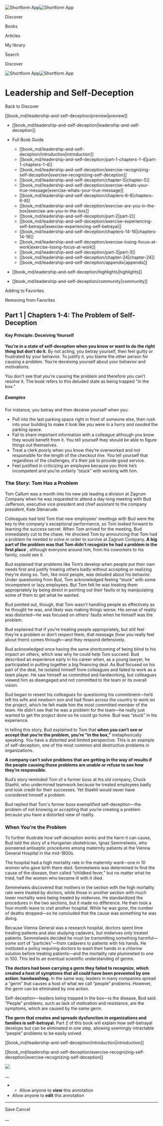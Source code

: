 ![Shortform App](/img/logo.36a2399e.svg)![Shortform App](/img/logo-dark.70c1b072.svg)

Discover

Books

Articles

My library

Search

Discover

![Shortform App](/img/logo.36a2399e.svg)![Shortform App](/img/logo-dark.70c1b072.svg)

# Leadership and Self-Deception

Back to Discover

[[book_md/leadership-and-self-deception/preview|preview]]

  * [[book_md/leadership-and-self-deception|leadership-and-self-deception]]
  * Full Book Guide

    * [[book_md/leadership-and-self-deception/introduction|introduction]]
    * [[book_md/leadership-and-self-deception/part-1-chapters-1-4|part-1-chapters-1-4]]
    * [[book_md/leadership-and-self-deception/exercise-recognizing-self-deception|exercise-recognizing-self-deception]]
    * [[book_md/leadership-and-self-deception/chapter-5|chapter-5]]
    * [[book_md/leadership-and-self-deception/exercise-whats-your-true-message|exercise-whats-your-true-message]]
    * [[book_md/leadership-and-self-deception/chapters-6-8|chapters-6-8]]
    * [[book_md/leadership-and-self-deception/exercise-are-you-in-the-box|exercise-are-you-in-the-box]]
    * [[book_md/leadership-and-self-deception/part-2|part-2]]
    * [[book_md/leadership-and-self-deception/exercise-experiencing-self-betrayal|exercise-experiencing-self-betrayal]]
    * [[book_md/leadership-and-self-deception/chapters-14-16|chapters-14-16]]
    * [[book_md/leadership-and-self-deception/exercise-losing-focus-at-work|exercise-losing-focus-at-work]]
    * [[book_md/leadership-and-self-deception/part-3|part-3]]
    * [[book_md/leadership-and-self-deception/chapter-24|chapter-24]]
    * [[book_md/leadership-and-self-deception/appendix|appendix]]
  * [[book_md/leadership-and-self-deception/highlights|highlights]]
  * [[book_md/leadership-and-self-deception/community|community]]



Adding to Favorites 

Removing from Favorites 

## Part 1 | Chapters 1-4: The Problem of Self-Deception

#### Key Principle: Deceiving Yourself

**You’re in a state of self-deception when you know or want to do the right thing but don’t do it.** By not acting, you betray yourself, then feel guilty or frustrated by your behavior. To justify it, you blame the other person for causing a problem. You’re deceiving yourself about your behavior and motivations.

You don't see that you’re causing the problem and therefore you can’t resolve it. The book refers to this deluded state as being trapped “in the box.”

##### Examples

For instance, you betray and then deceive yourself when you:

  * Pull into the last parking space right in front of someone else, then rush into your building to make it look like you were in a hurry and _needed_ the parking space.
  * Fail to share important information with a colleague although you know they would benefit from it. You tell yourself they should be able to figure things out themselves.
  * Treat a clerk poorly when you know they’re overworked and not responsible for the length of the checkout line. You tell yourself that regardless of the challenges, it's their job to provide good service.
  * Feel justified in criticizing an employee because you think he’s incompetent and you’re unfairly “stuck” with working with him.



### The Story: Tom Has a Problem

Tom Callum was a month into his new job leading a division at Zagrum Company when he was requested to attend a day-long meeting with Bud Jefferson, executive vice president and chief assistant to the company president, Kate Stenarude.

Colleagues had told Tom that new employees’ meetings with Bud were the key to the company's exceptional performance, so Tom looked forward to learning the success secret. When Tom arrived for the meeting, Bud immediately cut to the chase. He shocked Tom by announcing that Tom had a problem he needed to solve in order to survive at Zagrum Company. **A big part of the problem was that Tom didn’t recognize he had a problem in the first place** , although everyone around him, from his coworkers to his family, could see it.

Bud explained that problems like Tom’s develop when people put their own needs first and justify treating others badly without accepting or realizing they’re doing so. Tom, like most people, was deluded about his behavior. Under questioning from Bud, Tom acknowledged feeling “stuck” with some incompetent or lazy employees. But Tom felt he was treating them appropriately by being direct in pointing out their faults or by manipulating some of them to get what he wanted.

Bud pointed out, though, that Tom wasn’t handling people as effectively as he thought he was, and likely was making things worse. His sense of reality was distorted—he was focused on others’ faults when he himself was the problem.

Bud explained that if you’re treating people appropriately, but still feel they’re a problem or don’t respect them, that message (how you really feel about them) comes through—and they respond defensively.

Bud acknowledged once having the same shortcoming of being blind to his impact on others, which was why he could help Tom succeed. Bud described an experience early in his career when, as a young lawyer, he participated in putting together a big financing deal. As Bud focused on his part of the deal, he isolated himself from colleagues and failed to work as a team player. He saw himself as committed and hardworking, but colleagues viewed him as disengaged and not committed to the team or its overall vision.

Bud began to resent his colleagues for questioning his commitment—he’d left his wife and newborn son and had flown across the country to work on the project, which he felt made him the most committed member of the team. He didn’t see that he was a problem for the team—he really just wanted to get the project done so he could go home. Bud was “stuck” in his experience.

In telling this story, Bud explained to Tom that **when you can’t see or accept that you’re the problem, you’re “in the box,”** metaphorically speaking. You have a distorted and limited perspective. This is an example of self-deception, one of the most common and destructive problems in organizations.

**A company can’t solve problems that are getting in the way of results if the people causing those problems are unable or refuse to see how they’re responsible.**

Bud’s story reminded Tom of a former boss at his old company, Chuck Staehli, who undermined teamwork because he treated employees badly and took credit for their successes. Yet Staehli would never have considered himself a problem.

Bud replied that Tom's former boss exemplified self-deception—the problem of not knowing or accepting that you’re creating a problem because you have a distorted view of reality.

### When You’re the Problem

To further illustrate how self-deception works and the harm it can cause, Bud told the story of a Hungarian obstetrician, Ignaz Semmelweis, who pioneered antiseptic procedures among maternity patients at the Vienna General Hospital in the mid-1800s.

The hospital had a high mortality rate in the maternity ward—one in 10 women who gave birth there died. Semmelweis was determined to find the cause of the disease, then called “childbed fever,” but no matter what he tried, half the women who became ill with it died.

Semmelweis discovered that mothers in the section with the high mortality rate were treated by doctors, while those in another section with much lower mortality were being treated by midwives. He standardized the procedures in the two sections, but it made no difference. He then took a four-month leave to visit another hospital. While he was gone, the number of deaths dropped—so he concluded that the cause was something he was doing.

Because Vienna General was a research hospital, doctors spent time treating patients and also studying cadavers, but midwives only treated patients. Semmelweis decided he must be transmitting something harmful—some sort of “particles”—from cadavers to patients with his hands. He instituted a policy requiring doctors to wash their hands in a chlorine solution before treating patients—and the mortality rate plummeted to one in 100. This led to an eventual scientific understanding of germs.

**The doctors had been carrying a germ they failed to recognize, which created a host of symptoms that all could have been prevented by one action: handwashing.** In the same way, leaders in many companies spread a “germ” that causes a host of what we call “people” problems. However, the germ can be eliminated by one action.

Self-deception—leaders being trapped in the box—is the disease, Bud said. “People” problems, such as lack of motivation and resistance, are the symptoms, which are caused by the same germ.

**The germ that creates and spreads dysfunction in organizations and families is self-betrayal.** Part 2 of this book will explain how self-betrayal develops but can be eliminated in one step, allowing seemingly intractable “people” problems to be easily solved.

[[book_md/leadership-and-self-deception/introduction|introduction]]

[[book_md/leadership-and-self-deception/exercise-recognizing-self-deception|exercise-recognizing-self-deception]]

![](https://bat.bing.com/action/0?ti=56018282&Ver=2&mid=48fbb947-80ee-4c6b-a851-0788f5ebb32c&sid=49fff5b0636c11eeb9c611038afc8668&vid=4a005010636c11ee80c703d4c4a7acd5&vids=0&msclkid=N&pi=0&lg=en-US&sw=800&sh=600&sc=24&nwd=1&tl=Shortform%20%7C%20Book&p=https%3A%2F%2Fwww.shortform.com%2Fapp%2Fbook%2Fleadership-and-self-deception%2Fpart-1-chapters-1-4&r=&lt=318&evt=pageLoad&sv=1&rn=192040)

__

  *   * Allow anyone to **view** this annotation
  * Allow anyone to **edit** this annotation



* * *

Save Cancel

__



